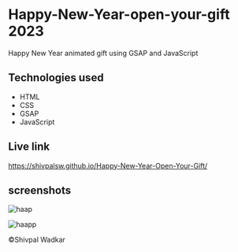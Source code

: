 # Happy-New-Year-open-your-gift 2023

Happy New Year animated gift using GSAP and JavaScript

## Technologies used

* HTML
* CSS
* GSAP
* JavaScript

## Live link

https://shivpalsw.github.io/Happy-New-Year-Open-Your-Gift/


## screenshots

![haap](https://user-images.githubusercontent.com/71552773/208091573-3cd54fb7-ad0e-4db8-bb54-cd9c4f3bf1d4.PNG)


![haapp](https://user-images.githubusercontent.com/71552773/208091567-6e8f2d66-747f-48f1-a485-3ee7c46684ea.PNG)


©Shivpal Wadkar
